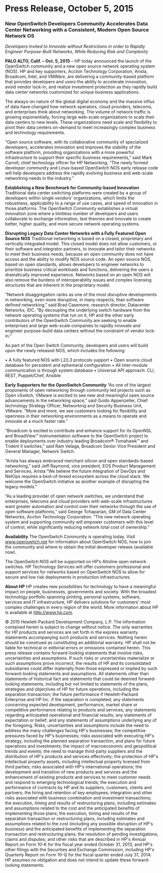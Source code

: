 # Press Release, October 5, 2015

### New OpenSwitch Developers Community Accelerates Data Center Networking with a Consistent, Modern Open Source Network OS

*Developers Invited to Innovate without Restrictions in order to Rapidly Engineer Purpose-Built Networks, While Reducing Risk and Complexity*

**PALO ALTO, Calif. – Oct. 5, 2015** – HP today announced the launch of the OpenSwitch community and a new open source network operating system (NOS).  HP and key supporters, Accton Technology Corporation, Arista, Broadcom, Intel, and VMWare, are delivering a community-based platform that provides developers and users the ability to accelerate innovation, avoid vendor lock-in, and realize investment protection as they rapidly build data center networks customized for unique business applications.  

The always-on nature of the global digital economy and the massive influx of data have changed how network operators, cloud providers, telecoms, and enterprises think about networking. The volume of network traffic is growing exponentially, forcing large web-scale organizations to scale their data centers to new levels. These organizations need scale and flexibility to pivot their data centers on-demand to meet increasingly complex business and technology requirements.

“Open source software, with its collaborative community of specialized developers, accelerates innovation and improves the stability of the software platform, providing organizations with a more powerful infrastructure to support their specific business requirements,” said Mark Carroll, chief technology officer for HP Networking. “The newly formed developer community and Linux-based OpenSwitch NOS early release code will help developers address the rapidly evolving business and web-scale networking needs in the industry.”

**Establishing a New Benchmark for Community-based Innovation**
Traditional data center switching platforms were created by a group of developers within single vendors’ organizations, which limits the robustness, applicability to a range of use cases, and speed of innovation in those platforms.  The OpenSwitch Community establishes a virtual innovation zone where a limitless number of developers and users collaborate to exchange information, test theories and innovate to create better, higher quality, and more secure network operating systems.

**Disrupting Legacy Data Center Networks with a Fully Featured Open Source NOS**
Traditional networking is based on a closed, proprietary and vertically integrated model. This closed model does not allow customers, or their software and integrator partners, to innovate and tailor their networks to meet their business needs, because an open community does not have access and the ability to modify NOS source code. An open source NOS, based on open standards, allows developers to engineer networks to prioritize business critical workloads and functions, delivering the users a dramatically improved experience.  Networks based on an open NOS will also remove the burdens of interoperability issues and complex licensing structures that are inherent in the proprietary model.

“Network disaggregation ranks as one of the most disruptive developments in networking, even more disruptive, in many respects, than software defined networking,” said Brad Casemore, research director, Datacenter Networks, IDC. “By decoupling the underlying switch hardware from the network operating systems that run on it, HP and the other early contributors of the OpenSwitch Community are seeking to enable enterprises and large web-scale companies to rapidly innovate and engineer purpose-build data centers without the constraint of vendor lock-in.”

As part of the Open Switch Community, developers and users will build upon the newly released NOS, which includes the following:

•	A fully featured NOS with L2/L3 protocols support
•	Open source cloud database for persistent and ephemeral configuration
•	All inter-module communication is through system database
•	Universal API approach: CLI, REST, Puppet/Chef, Ansible

**Early Supporters for the OpenSwitch Community**
“As one of the largest proponents of open networking through community led projects such as Open vSwitch, VMware is excited to see new and meaningful open source advancements in the networking space,” said Guido Appenzeller, Chief technology Strategy Officer, Networking and Security Business Unit, VMware. “More and more, we see customers looking for flexibility and openness in their networking environments as a means to operate and innovate at a much faster rate.”

“Broadcom is excited to contribute and enhance support for its OpenNSL and BroadView™ instrumentation software to the OpenSwitch project to enable deployments over industry leading Broadcom® Tomahawk™ and Trident II switches,” said Ram Velaga, Broadcom Senior Vice President and General Manager, Network Switch.

“Arista has always embraced merchant silicon and open standards-based networking,” said Jeff Raymond, vice president, EOS Product Management and Services, Arista “We believe the future integration of DevOps and NetOps requires a best-of-breed ecosystem across the cloud stack. We welcome the OpenSwitch initiative as another example of disrupting the legacy models.”

“As a leading provider of open network switches, we understand that enterprises, telecoms and cloud providers with web-scale infrastructures want greater automation and control over their networks through the use of open software platforms,” said George Tchaparian, GM of Data Center Networks, Accton Technology Corporation. “The new network operating system and supporting community will empower customers with this level of control, while significantly reducing network total cost of ownership.”

**Availability**
The OpenSwitch Community is operating today. Visit www.openswitch.net for information about OpenSwitch NOS, how to join the community and where to obtain the initial developer release (available now).

The OpenSwitch NOS will be supported on HP’s Altoline open network switches.  HP Technology Services will offer customers professional and support services for networks based on OpenSwitch NOS to allow for secure and low risk deployments in production infrastructures.

**About HP**
HP creates new possibilities for technology to have a meaningful impact on people, businesses, governments and society. With the broadest technology portfolio spanning printing, personal systems, software, services and IT infrastructure, HP delivers solutions for customers' most complex challenges in every region of the world. More information about HP is available at http://www.hp.com.

© 2015 Hewlett-Packard Development Company, L.P. The information contained herein is subject to change without notice. The only warranties for HP products and services are set forth in the express warranty statements accompanying such products and services. Nothing herein should be construed as constituting an additional warranty. HP shall not be liable for technical or editorial errors or omissions contained herein.
This press release contains forward-looking statements that involve risks, uncertainties and assumptions. If such risks or uncertainties materialize or such assumptions prove incorrect, the results of HP and its consolidated subsidiaries could differ materially from those expressed or implied by such forward-looking statements and assumptions. All statements other than statements of historical fact are statements that could be deemed forward-looking statements, including but not limited to statements of the plans, strategies and objectives of HP for future operations, including the separation transaction; the future performance if Hewlett-Packard Enterprise and HP Inc. if the separation is completed; any statements concerning expected development, performance, market share or competitive performance relating to products and services; any statements regarding anticipated operational and financial results; any statements of expectation or belief; and any statements of assumptions underlying any of the foregoing. Risks, uncertainties and assumptions include the need to address the many challenges facing HP's businesses; the competitive pressures faced by HP's businesses; risks associated with executing HP's strategy, including the planned separation transaction, and plans for future operations and investments; the impact of macroeconomic and geopolitical trends and events; the need to manage third-party suppliers and the distribution of HP's products and services effectively; the protection of HP's intellectual property assets, including intellectual property licensed from third parties; risks associated with HP's international operations; the development and transition of new products and services and the enhancement of existing products and services to meet customer needs and respond to emerging technological trends; the execution and performance of contracts by HP and its suppliers, customers, clients and partners; the hiring and retention of key employees; integration and other risks associated with business combination and investment transactions; the execution, timing and results of restructuring plans, including estimates and assumptions related to the cost and the anticipated benefits of implementing those plans; the execution, timing and results of the separation transaction or restructuring plans, including estimates and assumptions related to the cost (including any possible disruption of HP's business) and the anticipated benefits of implementing the separation transaction and restructuring plans; the resolution of pending investigations, claims and disputes; and other risks that are described in HP's Annual Report on Form 10-K for the fiscal year ended October 31, 2013, and HP's other filings with the Securities and Exchange Commission, including HP's Quarterly Report on Form 10-Q for the fiscal quarter ended July 31, 2014. HP assumes no obligation and does not intend to update these forward-looking statements.
